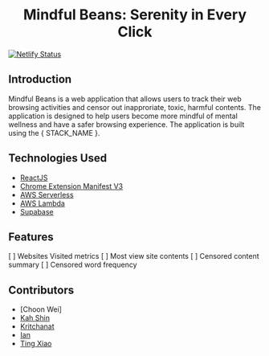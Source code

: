 
<h1 align="center">Mindful Beans: Serenity in Every Click</h1>

[![Netlify Status](https://api.netlify.com/api/v1/badges/fe57b83f-1dbb-4c06-b1e3-4d549aaea540/deploy-status)](https://app.netlify.com/sites/mindful-beans/deploys)

## Introduction 

Mindful Beans is a web application that allows users to track their web browsing activities and censor out inapproriate, toxic, harmful contents. The application is designed to help users become more mindful of mental wellness and have a safer browsing experience. The application is built using the { STACK_NAME }.

## Technologies Used
- [ReactJS](https://reactjs.org/)
- [Chrome Extension Manifest V3](https://developer.chrome.com/docs/extensions/mv3/intro/mv3-overview/)
- [AWS Serverless](https://aws.amazon.com/serverless/)
- [AWS Lambda](https://aws.amazon.com/lambda/)
- [Supabase](https://supabase.io/)


## Features
[ ] Websites Visited metrics
[ ] Most view site contents
[ ] Censored content summary
[ ] Censored word frequency

## Contributors
- [Choon Wei]
- [Kah Shin](www.github.com/angks)
- [Kritchanat](www.github.com/kritp03)
- [Ian](https://www.linkedin.com/in/ianchua0204/)
- [Ting Xiao](https://github.com/tingxiao88)


